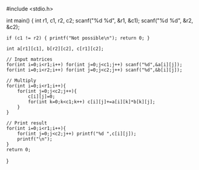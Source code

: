 #include <stdio.h>

int main() {
    int r1, c1, r2, c2;
    scanf("%d %d", &r1, &c1);
    scanf("%d %d", &r2, &c2);

    if (c1 != r2) { printf("Not possible\n"); return 0; }

    int a[r1][c1], b[r2][c2], c[r1][c2];

    // Input matrices
    for(int i=0;i<r1;i++) for(int j=0;j<c1;j++) scanf("%d",&a[i][j]);
    for(int i=0;i<r2;i++) for(int j=0;j<c2;j++) scanf("%d",&b[i][j]);

    // Multiply
    for(int i=0;i<r1;i++){
        for(int j=0;j<c2;j++){
            c[i][j]=0;
            for(int k=0;k<c1;k++) c[i][j]+=a[i][k]*b[k][j];
        }
    }

    // Print result
    for(int i=0;i<r1;i++){
        for(int j=0;j<c2;j++) printf("%d ",c[i][j]);
        printf("\n");
    }
    return 0;
}
